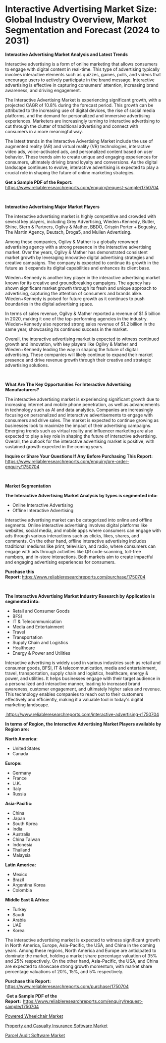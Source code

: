 <p><h1>Interactive Advertising Market Size: Global Industry Overview, Market Segmentation and Forecast (2024 to 2031)</h1></p><p><strong>Interactive Advertising Market Analysis and Latest Trends</strong></p>
<p><p>Interactive advertising is a form of online marketing that allows consumers to engage with digital content in real-time. This type of advertising typically involves interactive elements such as quizzes, games, polls, and videos that encourage users to actively participate in the brand message. Interactive advertising is effective in capturing consumers' attention, increasing brand awareness, and driving engagement.</p><p>The Interactive Advertising Market is experiencing significant growth, with a projected CAGR of 10.8% during the forecast period. This growth can be attributed to the increasing use of digital devices, the rise of social media platforms, and the demand for personalized and immersive advertising experiences. Marketers are increasingly turning to interactive advertising to cut through the clutter of traditional advertising and connect with consumers in a more meaningful way.</p><p>The latest trends in the Interactive Advertising Market include the use of augmented reality (AR) and virtual reality (VR) technologies, interactive video ads, voice-activated ads, and personalized content based on user behavior. These trends aim to create unique and engaging experiences for consumers, ultimately driving brand loyalty and conversions. As the digital landscape continues to evolve, interactive advertising is expected to play a crucial role in shaping the future of online marketing strategies.</p></p>
<p><strong>Get a Sample PDF of the Report:&nbsp;</strong> <a href="https://www.reliableresearchreports.com/enquiry/request-sample/1750704">https://www.reliableresearchreports.com/enquiry/request-sample/1750704</a></p>
<p>&nbsp;</p>
<p><strong>Interactive Advertising Major Market Players</strong></p>
<p><p>The interactive advertising market is highly competitive and crowded with several key players, including Grey Advertising, Wieden+Kennedy, Butler, Shine, Stern & Partners, Ogilvy & Mather, BBDO, Crispin Porter + Bogusky, The Martin Agency, Deutsch, Droga5, and Mullen Advertising.</p><p>Among these companies, Ogilvy & Mather is a globally renowned advertising agency with a strong presence in the interactive advertising market. Over the years, Ogilvy & Mather has demonstrated consistent market growth by leveraging innovative digital advertising strategies and creative campaigns. The company is expected to continue its growth in the future as it expands its digital capabilities and enhances its client base.</p><p>Wieden+Kennedy is another key player in the interactive advertising market known for its creative and groundbreaking campaigns. The agency has shown significant market growth through its fresh and unique approach to advertising, capturing the attention of consumers and brands alike. Wieden+Kennedy is poised for future growth as it continues to push boundaries in the digital advertising space.</p><p>In terms of sales revenue, Ogilvy & Mather reported a revenue of $1.5 billion in 2020, making it one of the top-performing agencies in the industry. Wieden+Kennedy also reported strong sales revenue of $1.2 billion in the same year, showcasing its continued success in the market.</p><p>Overall, the interactive advertising market is expected to witness continued growth and innovation, with key players like Ogilvy & Mather and Wieden+Kennedy leading the way in shaping the future of digital advertising. These companies will likely continue to expand their market presence and drive revenue growth through their creative and strategic advertising solutions.</p></p>
<p>&nbsp;</p>
<p><strong>What Are The Key Opportunities For Interactive Advertising Manufacturers?</strong></p>
<p><p>The interactive advertising market is experiencing significant growth due to increasing internet and mobile phone penetration, as well as advancements in technology such as AI and data analytics. Companies are increasingly focusing on personalized and interactive advertisements to engage with consumers and drive sales. The market is expected to continue growing as businesses look to maximize the impact of their advertising campaigns. Emerging trends such as virtual reality and influencer marketing are also expected to play a key role in shaping the future of interactive advertising. Overall, the outlook for the interactive advertising market is positive, with sustained growth expected in the coming years.</p></p>
<p><strong>Inquire or Share Your Questions If Any Before Purchasing This Report:</strong> <a href="https://www.reliableresearchreports.com/enquiry/pre-order-enquiry/1750704">https://www.reliableresearchreports.com/enquiry/pre-order-enquiry/1750704</a></p>
<p>&nbsp;</p>
<p><strong>Market Segmentation</strong></p>
<p><strong>The Interactive Advertising Market Analysis by types is segmented into:</strong></p>
<p><ul><li>Online Interactive Advertising</li><li>Offline Interactive Advertising</li></ul></p>
<p><p>Interactive advertising market can be categorized into online and offline segments. Online interactive advertising involves digital platforms like websites, social media, and mobile apps where consumers can engage with ads through various interactions such as clicks, likes, shares, and comments. On the other hand, offline interactive advertising includes traditional mediums like print, television, and radio, where consumers can engage with ads through activities like QR code scanning, toll-free numbers, and in-store interactions. Both markets aim to create impactful and engaging advertising experiences for consumers.</p></p>
<p><strong>Purchase this Report:&nbsp;</strong><a href="https://www.reliableresearchreports.com/purchase/1750704">https://www.reliableresearchreports.com/purchase/1750704</a></p>
<p>&nbsp;</p>
<p><strong>The Interactive Advertising Market Industry Research by Application is segmented into:</strong></p>
<p><ul><li>Retail and Consumer Goods</li><li>BFSI</li><li>IT & Telecommunication</li><li>Media and Entertainment</li><li>Travel</li><li>Transportation</li><li>Supply Chain and Logistics</li><li>Healthcare</li><li>Energy & Power and Utilities</li></ul></p>
<p><p>Interactive advertising is widely used in various industries such as retail and consumer goods, BFSI, IT & telecommunication, media and entertainment, travel, transportation, supply chain and logistics, healthcare, energy & power, and utilities. It helps businesses engage with their target audience in a personalized and interactive manner, leading to increased brand awareness, customer engagement, and ultimately higher sales and revenue. This technology enables companies to reach out to their customers effectively and efficiently, making it a valuable tool in today's digital marketing landscape.</p></p>
<p><a href="https://www.reliableresearchreports.com/interactive-advertising-r1750704">&nbsp;https://www.reliableresearchreports.com/interactive-advertising-r1750704</a></p>
<p><strong>In terms of Region, the Interactive Advertising Market Players available by Region are:</strong></p>
<p>
    <p> <strong> North America: </strong>
        <ul>
            <li>United States</li>
            <li>Canada</li>
        </ul>
        </p> 
    <p> <strong> Europe: </strong>
        <ul>
            <li>Germany</li>
            <li>France</li>
            <li>U.K.</li>
            <li>Italy</li>
            <li>Russia</li>
        </ul>
        </p> 
    <p> <strong> Asia-Pacific: </strong>
        <ul>
            <li>China</li>
            <li>Japan</li>
            <li>South Korea</li>
            <li>India</li>
            <li>Australia</li>
            <li>China Taiwan</li>
            <li>Indonesia</li>
            <li>Thailand</li>
            <li>Malaysia</li>
        </ul>
        </p> 
    <p> <strong> Latin America: </strong>
        <ul>
            <li>Mexico</li>
            <li>Brazil</li>
            <li>Argentina Korea</li>
            <li>Colombia</li>
        </ul>
        </p> 
    <p> <strong> Middle East & Africa: </strong>
        <ul>
            <li>Turkey</li>
            <li>Saudi</li>
            <li>Arabia</li>
            <li>UAE</li>
            <li>Korea</li>
        </ul>
    </p>
    </p>
<p><p>The interactive advertising market is expected to witness significant growth in North America, Europe, Asia-Pacific, the USA, and China in the coming years. Among these regions, North America and Europe are anticipated to dominate the market, holding a market share percentage valuation of 35% and 25% respectively. On the other hand, Asia-Pacific, the USA, and China are expected to showcase strong growth momentum, with market share percentage valuations of 20%, 15%, and 5% respectively.</p></p>
<p><strong>Purchase this Report: </strong><a href="https://www.reliableresearchreports.com/purchase/1750704">https://www.reliableresearchreports.com/purchase/1750704</a></p>
<p>&nbsp;<strong>Get a Sample PDF of the Report:&nbsp;&nbsp;</strong><a href="https://www.reliableresearchreports.com/enquiry/request-sample/1750704">https://www.reliableresearchreports.com/enquiry/request-sample/1750704</a></p>
<p><strong></strong></p>
<p><p><a href="https://view.publitas.com/reportprime-1/powered-wheelchair-market-share-market-analysis-growth-trends-forecasts-for-period-from-2024-2031/">Powered Wheelchair Market</a></p><p><a href="https://github.com/Angelnienowdseej3e45z3p8c/Market-Research-Report-List-3/blob/main/property-and-casualty-insurance-software-market.md">Property and Casualty Insurance Software Market</a></p><p><a href="https://github.com/brentleyjimmiealvaradoz4l1rea/Market-Research-Report-List-3/blob/main/parcel-audit-software-market.md">Parcel Audit Software Market</a></p></p>